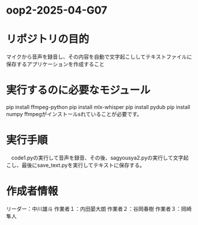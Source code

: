 # oop2-2025-04-G07

# リポジトリの目的 
マイクから音声を録音し、その内容を自動で文字起こししてテキストファイルに保存するアプリケーションを作成すること
# 実行するのに必要なモジュール
pip install ffmpeg-python
pip install mlx-whisper
pip install pydub
pip install numpy
ffmpegがインストールsれていることが必要です。
# 実行手順 
　code1.pyの実行して音声を録音、その後、sagyousya2.pyの実行して文字起こし、最後にsave_text.pyを実行してテキストに保存する。
# 作成者情報
リーダー：中川雄斗
作業者１：内田晏大朗
作業者２：谷岡春樹
作業者３：岡崎隼人